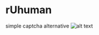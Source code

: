 # rUhuman
simple captcha alternative
![alt text](https://github.com/jessekorzan/rUhuman/blob/master/assets/img/pMm2ycJPxl.gif "diagram")
